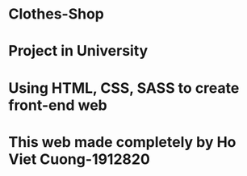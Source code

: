 # Clothes-Shop
# Project in University
# Using HTML, CSS, SASS to create front-end web
# This web made completely by Ho Viet Cuong-1912820
